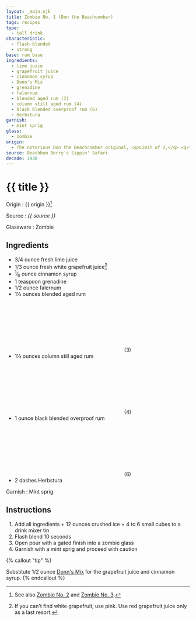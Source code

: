 ```yaml
---
layout: _main.njk
title: Zombie No. 1 (Don the Beachcomber)
tags: recipes
type:
  - tall drink
characteristic:
  - flash-blended
  - strong
base: rum base
ingredients:
  - lime juice
  - grapefruit juice
  - cinnamon syrup
  - Donn's Mix
  - grenadine
  - falernum
  - blended aged rum (3)
  - column still aged rum (4)
  - black blended overproof rum (6)
  - Herbstura
garnish:
  - mint sprig
glass:
  - zombie
origin:
  - The notorious Don the Beachcomber original, <q>Limit of 2,</q> <q>for your own safety.</q> Don revised the recipe based on which rums he could source; Jeff Berry documents three versions created between 1934 and 1956.
source: Beachbum Berry's Sippin' Safari
decade: 1930
---
```


<!-- markdownlint-disable MD025 -->
# {{ title }}
<!-- markdownlint-disable MD025 -->

Origin
  : {{ origin }}[^1]

Source
  : <cite>{{ source }}</cite>

Glassware
  : Zombie

[^1]: See also [Zombie No. 2](/recipes/zombie-2-trader-vics-1947/) and [Zombie No. 3](/recipes/zombie-3-jeff-berry-hamiltons/).

## Ingredients

- 3/4 ounce fresh lime juice
- 1/3 ounce fresh white grapefruit juice[^2]
- <span class="frac"><sup>1</sup>&frasl;<sub>6</sub></span> ounce cinnamon syrup
- 1 teaspoon grenadine
- 1/2 ounce falernum
- 1&frac12; ounces blended aged rum<icon-l space="1em"><span class="with-icon"><svg class="icon"><use href="/assets/images/icons/circle-3.svg#circle-3"></use></svg><span class="sr-only">(3)</span></span></icon-l>
- 1&frac12; ounces column still aged rum<icon-l space="1em"><span class="with-icon"><svg class="icon"><use href="/assets/images/icons/circle-4.svg#circle-4"></use></svg><span class="sr-only">(4)</span></span></icon-l>
- 1 ounce black blended overproof rum<icon-l space="1em"><span class="with-icon"><svg class="icon"><use href="/assets/images/icons/circle-6.svg#circle-6"></use></svg><span class="sr-only">(6)</span></span></icon-l>
- 2 dashes Herbstura

[^2]: If you can't find white grapefruit, use pink. Use red grapefruit juice only as a last resort.

Garnish
  : Mint sprig

## Instructions

1. Add all ingredients + 12 ounces crushed ice + 4 to 6 small cubes to a drink mixer tin
2. Flash blend 10 seconds
3. Open pour with a gated finish into a zombie glass
4. Garnish with a mint sprig and proceed with caution

<!-- markdownlint-disable MD012 -->
{% callout "tip" %}
<!-- markdownlint-enable MD012 -->

  Substitute 1/2 ounce [Donn's Mix](/mixes/cinnamon-syrup/#tip-2) for the grapefruit juice and cinnamon syrup.
{% endcallout %}
